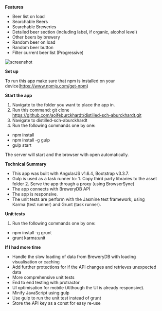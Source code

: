 **Features**
- Beer list on load
- Searchable Beers
- Searchable Breweries
- Detailed beer section (including label, if organic, alcohol level)
- Other beers by brewery
- Random beer on load
- Random beer button
- Filter current beer list (Progressive)

![screenshot](https://cloud.githubusercontent.com/assets/28321134/25643961/ae94ec54-2f9a-11e7-845b-907b02d9ad9c.png)

**Set up**

To run this app make sure that npm is installed on your device(https://www.npmjs.com/get-npm)

**Start the app**

1. Navigate to the folder you want to place the app in.
2. Run this command: git clone https://github.com/aoifeburckhardt/distilled-sch-aburckhardt.git
3. Navigate to distilled-sch-aburckhardt
4. Run the following commands one by one:
- npm install
- npm install -g gulp
- gulp start

The server will start and the browser with open automatically.

**Technical Summary**

- This app was built with AngularJS v1.6.4, Bootstrap v3.3.7.
- Gulp is used as a task runner to:
           1. Copy third party libraries to the asset folder
           2. Serve the app through a proxy (using BrowserSync)
- The app connects with BreweryDB API
- The app is responsive.
- The unit tests are perform with the Jasmine test framework, using Karma (test runner) and Grunt (task runner).

**Unit tests**

1. Run the following commands one by one:

- npm install -g grunt
- grunt karma:unit

**If I had more time**

- Handle the slow loading of data from BreweryDB with loading visualisation or caching
- Add further protections for if the API changes and retrieves unexpected data
- More comprehensive unit tests
- End to end testing with protractor
- UI optimisation for mobile (Although the UI is already responsive).
- Minify JavaScript using gulp
- Use gulp to run the unit test instead of grunt
- Store the API key as a const for easy re-use